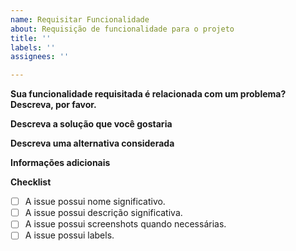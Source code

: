 ```yaml
---
name: Requisitar Funcionalidade
about: Requisição de funcionalidade para o projeto
title: ''
labels: ''
assignees: ''

---
```


**Sua funcionalidade requisitada é relacionada com um problema? Descreva, por favor.**
<!-- Descreva de forma clara e concisa qual é o problema. Ex. Eu fico frustrado quando [...] -->

**Descreva a solução que você gostaria**
<!-- Descreva de forma clara e concisa do que você quer que aconteça. -->

**Descreva uma alternativa considerada**
<!-- Descreva de forma clara e concisa qualquer solução alternativa ou alguma funcionalidade considerada. -->

**Informações adicionais**
<!-- Comente outra informação relevante sobre o sua funcionalidade requisitada aqui. -->

**Checklist**  
- [ ] A issue possui nome significativo.
- [ ] A issue possui descrição significativa.
- [ ] A issue possui screenshots quando necessárias.
- [ ] A issue possui labels.
